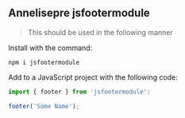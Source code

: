 ## Annelisepre jsfootermodule

> This should be used in the following manner

Install with the command:

```
npm i jsfootermodule
```

Add to a JavaScript project with the following code:

```javascript
import { footer } from 'jsfootermodule':

footer('Some Name');
```
